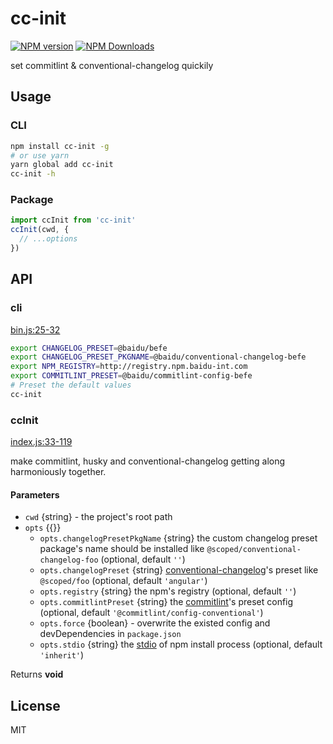 # cc-init

<!--
[![build status](https://img.shields.io/travis/imcuttle/cc-init/master.svg?style=flat-square)](https://travis-ci.org/imcuttle/cc-init)
[![Test coverage](https://img.shields.io/codecov/c/github/imcuttle/cc-init.svg?style=flat-square)](https://codecov.io/github/imcuttle/cc-init?branch=master)
-->

[![NPM version](https://img.shields.io/npm/v/cc-init.svg?style=flat-square)](https://www.npmjs.com/package/cc-init)
[![NPM Downloads](https://img.shields.io/npm/dm/cc-init.svg?style=flat-square&maxAge=43200)](https://www.npmjs.com/package/cc-init)

set commitlint & conventional-changelog quickily

## Usage

### CLI

```bash
npm install cc-init -g
# or use yarn
yarn global add cc-init
cc-init -h
```

### Package

```javascript
import ccInit from 'cc-init'
ccInit(cwd, {
  // ...options
})
```

## API

<!-- Generated by documentation.js. Update this documentation by updating the source code. -->

### cli

[bin.js:25-32](https://github.com/imcuttle/cc-init/blob/b30b26d3dfceb4a03631b44aab64905f1f07fc27/bin.js#L25-L32 'Source code on GitHub')

```bash
export CHANGELOG_PRESET=@baidu/befe
export CHANGELOG_PRESET_PKGNAME=@baidu/conventional-changelog-befe
export NPM_REGISTRY=http://registry.npm.baidu-int.com
export COMMITLINT_PRESET=@baidu/commitlint-config-befe
# Preset the default values
cc-init
```

### ccInit

[index.js:33-119](https://github.com/imcuttle/cc-init/blob/b30b26d3dfceb4a03631b44aab64905f1f07fc27/index.js#L33-L119 'Source code on GitHub')

make commitlint, husky and conventional-changelog getting along harmoniously together.

#### Parameters

- `cwd` {string} - the project's root path
- `opts` {{}}
  - `opts.changelogPresetPkgName` {string}
    the custom changelog preset package's name should be installed
    like `@scoped/conventional-changelog-foo` (optional, default `''`)
  - `opts.changelogPreset` {string}
    [conventional-changelog](https://github.com/conventional-changelog)'s preset
    like `@scoped/foo` (optional, default `'angular'`)
  - `opts.registry` {string} the npm's registry (optional, default `''`)
  - `opts.commitlintPreset` {string}
    the [commitlint](https://github.com/marionebl/commitlint)'s preset config (optional, default `'@commitlint/config-conventional'`)
  - `opts.force` {boolean} - overwrite the existed config and devDependencies in `package.json`
  - `opts.stdio` {string}
    the [stdio](https://nodejs.org/dist/latest-v7.x/docs/api/child_process.html#child_process_options_stdio) of npm install process (optional, default `'inherit'`)

Returns **void**

## License

MIT
